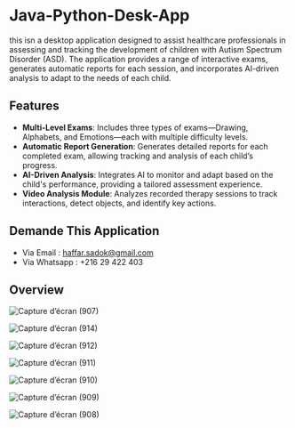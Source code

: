 # Java-Python-Desk-App
this isn a desktop application designed to assist healthcare professionals in assessing and tracking the development of children with Autism Spectrum Disorder (ASD). The application provides a range of interactive exams, generates automatic reports for each session, and incorporates AI-driven analysis to adapt to the needs of each child.


## Features

- **Multi-Level Exams**: Includes three types of exams—Drawing, Alphabets, and Emotions—each with multiple difficulty levels.
- **Automatic Report Generation**: Generates detailed reports for each completed exam, allowing tracking and analysis of each child’s progress.
- **AI-Driven Analysis**: Integrates AI to monitor and adapt based on the child's performance, providing a tailored assessment experience.
- **Video Analysis Module**: Analyzes recorded therapy sessions to track interactions, detect objects, and identify key actions.
## Demande This Application 
  - Via Email : haffar.sadok@gmail.com
  - Via Whatsapp : +216 29 422 403
## Overview 

![Capture d’écran (907)](https://github.com/user-attachments/assets/a3cec16e-c2a3-49bd-ae3e-b369c01227dc)

![Capture d’écran (914)](https://github.com/user-attachments/assets/6ecda580-b702-4c22-9e69-ca9d70f7c906)

![Capture d’écran (912)](https://github.com/user-attachments/assets/ee6be52a-d6c0-43dc-a43b-8b1443c5b1ba)

![Capture d’écran (911)](https://github.com/user-attachments/assets/a3f3f2a4-4dab-4e0c-8ad3-fb2a6733ccee)

![Capture d’écran (910)](https://github.com/user-attachments/assets/19a6b502-8b52-4314-8a2a-48ee6d179a09)

![Capture d’écran (909)](https://github.com/user-attachments/assets/520b757f-32d3-44ac-9bbb-2d75da5b7945)

![Capture d’écran (908)](https://github.com/user-attachments/assets/6cdc5b04-54d2-46e8-9dc9-4b513fe4dea8)
